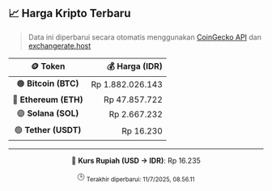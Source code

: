 

<!-- HARGA_KRIPTO -->
## 📈 Harga Kripto Terbaru

> Data ini diperbarui secara otomatis menggunakan [CoinGecko API](https://www.coingecko.com/) dan [exchangerate.host](https://exchangerate.host/)

<div align="center">

| 🪙 Token | 💰 Harga (IDR) |
|:------:|---------------:|
| 🟠 **Bitcoin (BTC)**   | Rp 1.882.026.143 |
| 🔵 **Ethereum (ETH)**  | Rp 47.857.722 |
| 🟣 **Solana (SOL)**    | Rp 2.667.232 |
| 🟢 **Tether (USDT)**   | Rp 16.230 |

---

💱 **Kurs Rupiah (USD → IDR)**: Rp 16.235

🕒 <sub>Terakhir diperbarui: 11/7/2025, 08.56.11</sub>

</div>
<!-- /HARGA_KRIPTO -->